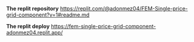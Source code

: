 **The replit repository**
https://replit.com/@adonmez04/FEM-Single-price-grid-component?v=1#readme.md

**The replit deploy**
https://fem-single-price-grid-component-adonmez04.replit.app/